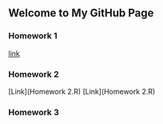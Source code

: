 ## Welcome to My GitHub Page

### Homework 1
[link](https://moodle.boun.edu.tr/login/)

### Homework 2

[Link](Homework 2.R)
[Link](Homework 2.R)

### Homework 3



